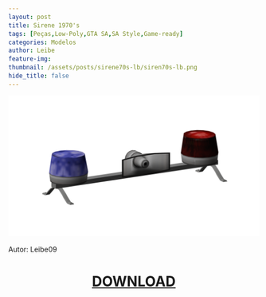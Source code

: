 ```yaml
---
layout: post
title: Sirene 1970's
tags: [Peças,Low-Poly,GTA SA,SA Style,Game-ready]
categories: Modelos
author: Leibe
feature-img:
thumbnail: /assets/posts/sirene70s-lb/siren70s-lb.png
hide_title: false
---
```

![Sirene 1970's](/assets/posts/sirene70s-lb/siren70s-lb.png)

Autor: Leibe09

<h1 style="text-align: center; color: white;">
   <a href="/assets/posts/sirene70s-lb/Sirene 1970s.zip" download>DOWNLOAD</a>
</h1>